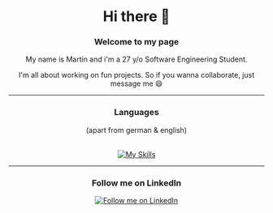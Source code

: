 <div align="center">
<h1>Hi there 👋</h1>

### Welcome to my page

My name is Martin and i'm a 27 y/o Software Engineering Student.

I'm all about working on fun projects. So if you wanna collaborate, just message me 😄
<hr>
<h3>Languages</h3> (apart from german & english)<br><br>

[![My Skills](https://skillicons.dev/icons?i=js,html,css,java,ts,react)]()


<hr>
<h3>Follow me on LinkedIn</h2>

<a href="https://www.linkedin.com/in/martin-dworak/" target="_blank">
  <img src="https://img.shields.io/badge/LinkedIn-0A66C2.svg?style=for-the-badge&logo=LinkedIn&logoColor=white" alt="Follow me on LinkedIn" />
</a>


</div>
